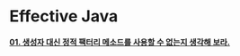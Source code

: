 # Effective Java
__[01. 생성자 대신 정적 팩터리 메소드를 사용할 수 없는지 생각해 보라.](https://seongheumpark.github.io/bladek/effective-java/rule-01)__
